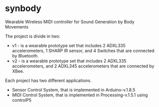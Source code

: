 # synbody
Wearable Wireless MIDI controller for Sound Generation by Body Movements

The project is divide in two:
- v1 - is a wearable prototype set that includes 2 ADXL335 accelerometers, 1 SHARP IR sensor, and 4 Switches that are connected by Bluetooth.
- v2 - is a wearable prototype set that includes 2 ADXL335 accelerometers, and 2 ADXL345 accelerometers that are connected by XBee.

Each project has two different applications.
- Sensor Control System, that is implemented in Arduino-v.1.8.5
- MIDI Control System, that is implemented in Processing-v.1.5.1 using controlP5

